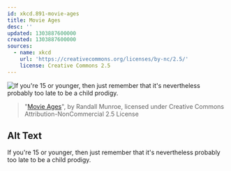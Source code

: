 ```yaml
---
id: xkcd.891-movie-ages
title: Movie Ages
desc: ''
updated: 1303887600000
created: 1303887600000
sources:
  - name: xkcd
    url: 'https://creativecommons.org/licenses/by-nc/2.5/'
    license: Creative Commons 2.5
---
```

![If you're 15 or younger, then just remember that it's nevertheless probably too late to be a child prodigy.](https://imgs.xkcd.com/comics/movie_ages.png)
> "[Movie Ages](https://xkcd.com/891/)", by Randall Munroe, licensed under Creative Commons Attribution-NonCommercial 2.5 License

## Alt Text
If you're 15 or younger, then just remember that it's nevertheless probably too late to be a child prodigy.
